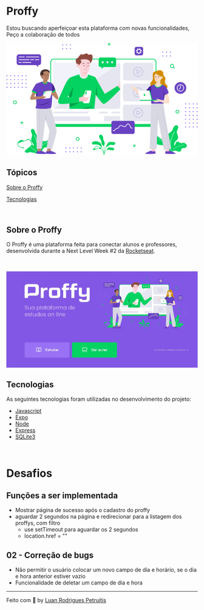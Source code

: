 # Proffy
Estou buscando aperfeiçoar esta plataforma com novas funcionalidades, Peço a colaboração de todos

<p>

![Alt text](/rockedseat/public/images/landing.svg?raw=true "Optional Title")

## Tópicos 

[Sobre o Proffy](#sobre-o-proffy)

[Tecnologias](#tecnologias)
</p>
<br>

## Sobre o Proffy

O Proffy é uma plataforma feita para conectar alunos e professores, desenvolvida durante a Next Level Week #2 da [Rocketseat](https://rocketseat.com.br/).

<br>

![Alt text](/rockedseat/public/images/pagina.jpg?raw=true "Optional")

## Tecnologias

As seguintes tecnologias foram utilizadas no desenvolvimento do projeto:

- [Javascript](https://www.javascript.com/)
- [Expo](https://expo.io/)
- [Node](https://nodejs.org/en/)
- [Express](https://expressjs.com/)
- [SQLite3](https://www.sqlite.org/index.html)

<br>

# Desafios

## Funções a ser implementada

- Mostrar página de sucesso após o cadastro do proffy
- aguardar 2 segundos na página e redirecionar para a listagem dos proffys, com filtro
    - use setTimeout para aguardar os 2 segundos
    - location.href = ""

## 02 - Correção de bugs

- Não permitir o usuário colocar um novo campo de dia e horário, se o dia e hora anterior estiver vazio
- Funcionalidade de deletar um campo de dia e hora

---

Feito com :black_heart: by [Luan Rodrigues Petruitis](https://github.com/LuanPetruitis)